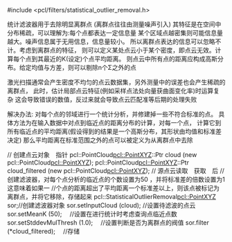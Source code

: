 #include <pcl/filters/statistical_outlier_removal.h>

统计滤波器用于去除明显离群点 (离群点往往由测量噪声引入)
其特征是在空间中分布稀疏，可以理解为:每个点都表达一定信息量
某个区域点越密集则可能信息量越大。噪声信息属于无用信息，信息量较小。
所以离群点表达的信息可以忽略不计。考虑到离群点的特征，
则可以定义某处点云小于某个密度，即点云无效。计算每个点到其最近的K(设定)个点平均距离。
则点云中所有点的距离应构成高斯分布。给定均值与方差，则可以剔除n个Σ之外的点

激光扫描通常会产生密度不均匀的点云数据集，另外测量中的误差也会产生稀疏的离群点，
此时，估计局部点云特征(例如采样点法处向量获曲面变化率)时运算复杂
这会导致错误的数值，反过来就会导致点云匹配准等后期的处理失败


解决办法: 对每个点的邻域进行一个统计分析，并修建掉一些不符合标准的点。
具体方法为在输入数据中对点到临近点的距离分布的计算，对每一个点，
计算它到所有临近点的平均距离(假设得到的结果是一个高斯分布，其形状由均值和标准差决定)
那么平均距离在标准范围之外的点可以被定义为从离群点中去除

// 创建点云对象　指针
  pcl::PointCloud<pcl::PointXYZ>::Ptr cloud (new pcl::PointCloud<pcl::PointXYZ>);
  pcl::PointCloud<pcl::PointXYZ>::Ptr cloud_filtered (new pcl::PointCloud<pcl::PointXYZ>);
  // 源点云读取　获取　后
  // 创建滤波器，对每个点分析的临近点的个数设置为50 ，并将标准差的倍数设置为1  这意味着如果一
  //个点的距离超出了平均距离一个标准差以上，则该点被标记为离群点，并将它移除，存储起来
  pcl::StatisticalOutlierRemoval<pcl::PointXYZ> sor;//创建滤波器对象
  sor.setInputCloud (cloud);                        //设置待滤波的点云
  sor.setMeanK (50);                               　//设置在进行统计时考虑查询点临近点数
  sor.setStddevMulThresh (1.0);                    　//设置判断是否为离群点的阀值
  sor.filter (*cloud_filtered);                    　//存储

